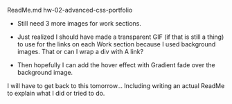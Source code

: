 ReadMe.md
hw-02-advanced-css-portfolio

- Still need 3 more images for work sections.

- Just realized I should have made a transparent GIF (if that is still a thing) to use for the links on each Work section because I used background images. That or can I wrap a div with A link?

- Then hopefully I can add the hover effect with Gradient fade over the background image.

I will have to get back to this tomorrow... Including writing an actual ReadMe to explain what I did or tried to do.
